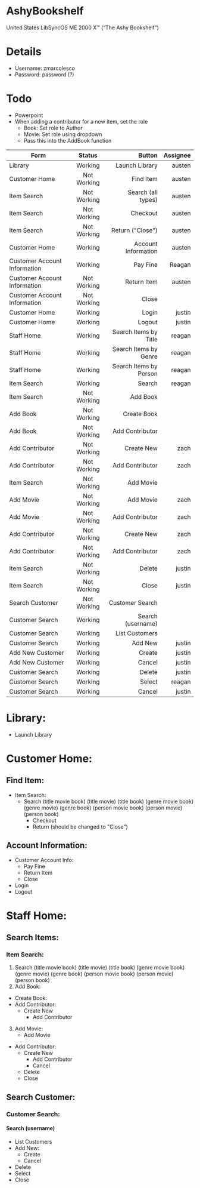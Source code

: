 ﻿# AshyBookshelf
United States LibSyncOS ME 2000 X™ (“The Ashy Bookshelf”)

# Details
- Username: zmarcolesco
- Password: password (?)

# Todo
- Powerpoint
- When adding a contributor for a new item, set the role
	- Book: Set role to Author
	- Movie: Set role using dropdown
	- Pass this into the AddBook function

| Form          | Status        | Button| Assignee |
| ------------- |:-------------:| -----:|---:|
| Library      | Working       | Launch Library |  austen |
| Customer Home     | Not Working      |   Find Item | austen |
| Item Search     | Not Working      |   Search (all types) | austen |
| Item Search     | Not Working      |   Checkout | austen |
| Item Search     | Not Working      |   Return ("Close") | austen |
| Customer Home     | Working      |   Account Information | austen |
| Customer Account Information     | Working      |   Pay Fine| Reagan |
| Customer Account Information     | Not Working      | Return Item  | austen |
| Customer Account Information     | Not Working      |   Close | |
| Customer Home    | Working      |   Login | justin |
| Customer Home    | Working      |   Logout | justin |
| Staff Home   | Working      |   Search Items by Title | reagan |
| Staff Home   | Working | Search Items by Genre | reagan |
| Staff Home   | Working | Search Items by Person | reagan |
| Item Search   | Working      |   Search | reagan |
| Item Search   | Not Working      |   Add Book | |
| Add Book   | Not Working      |   Create Book | |
| Add Book   | Not Working      |   Add Contributor | |
| Add Contributor   | Not Working      |   Create New | zach |
| Add Contributor   | Not Working      |   Add Contributor | zach |
| Item Search   | Not Working      |   Add Movie | |
| Add Movie   | Not Working      |   Add Movie | zach |
| Add Movie   | Not Working      |   Add Contributor | zach |
| Add Contributor   | Not Working      |   Create New | zach |
| Add Contributor   | Not Working      |   Add Contributor | zach |
| Item Search   | Not Working      |   Delete | justin |
| Item Search   | Not Working      |   Close | justin |
| Search Customer   | Not Working      |   Customer Search | |
| Customer Search  | Working      |   Search (username) | |
| Customer Search  | Working      |   List Customers | |
| Customer Search  | Working      |   Add New | justin |
| Add New Customer  | Working      |   Create | justin |
| Add New Customer  | Working      |   Cancel | justin |
| Customer Search  | Working      |   Delete | justin |
| Customer Search  | Working      |   Select | reagan|
| Customer Search  | Working      |   Cancel | justin|

# Library: 
- Launch Library

# Customer Home: 
## Find Item:
- Item Search:
  - Search (title movie book) (title movie) (title book) (genre movie book) (genre movie) (genre book) (person movie book) (person movie) (person book)
	- Checkout
	- Return (should be changed to "Close")
## Account Information:
- Customer Account Info:
  - Pay Fine
  - Return Item
  - Close
- Login 
- Logout

# Staff Home:
## Search Items:
### Item Search:
1. Search (title movie book) (title movie) (title book) (genre movie book) (genre movie) (genre book) (person movie book) (person movie) (person book)
2. Add Book:
  - Create Book:
  - Add Contributor:
    - Create New						
		- Add Contributor
3. Add Movie:
	- Add Movie
  - Add Contributor:
	  - Create New 
		- Add Contributor 
		- Cancel
	- Delete 
	- Close 
  
## Search Customer: 
### Customer Search:
#### Search (username)
- List Customers
- Add New:
  - Create
  - Cancel
- Delete
- Select
- Close 
